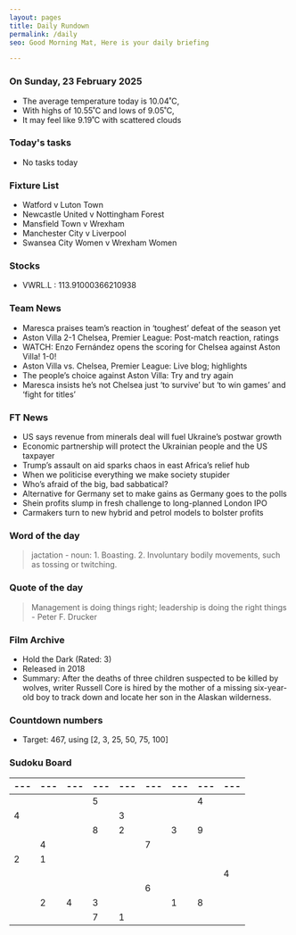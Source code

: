 ```yaml
---
layout: pages
title: Daily Rundown
permalink: /daily
seo: Good Morning Mat, Here is your daily briefing

---
```


<!-- weather_marker starts -->
### On Sunday, 23 February 2025

- The average temperature today is 10.04˚C,
- With highs of 10.55˚C and lows of 9.05˚C,
- It may feel like 9.19˚C with scattered clouds

<!-- weather_marker ends -->

### Today's tasks
<!-- task_marker starts -->
- No tasks today
<!-- task_marker ends -->

### Fixture List

<!-- fixture_marker starts -->
- Watford v Luton Town
- Newcastle United v Nottingham Forest
- Mansfield Town v Wrexham
- Manchester City v Liverpool
- Swansea City Women v Wrexham Women
<!-- fixture_marker ends -->


### Stocks

<!-- stocks_marker starts -->

- VWRL.L : 113.91000366210938

<!-- stocks_marker ends -->


### Team News
<!-- news_marker starts -->

 - Maresca praises team’s reaction in ‘toughest’ defeat of the season yet
 - Aston Villa 2-1 Chelsea, Premier League: Post-match reaction, ratings
 - WATCH: Enzo Fernández opens the scoring for Chelsea against Aston Villa! 1-0!
 - Aston Villa vs. Chelsea, Premier League: Live blog; highlights
 - The people’s choice against Aston Villa: Try and try again
 - Maresca insists he’s not Chelsea just ‘to survive’ but ‘to win games’ and ‘fight for titles’

<!-- news_marker ends -->

### FT News

<!-- ftnews_marker starts -->

 - US says revenue from minerals deal will fuel Ukraine’s postwar growth
 - Economic partnership will protect the Ukrainian people and the US taxpayer
 - Trump’s assault on aid sparks chaos in east Africa’s relief hub
 - When we politicise everything we make society stupider
 - Who’s afraid of the big, bad sabbatical?
 - Alternative for Germany set to make gains as Germany goes to the polls
 - Shein profits slump in fresh challenge to long-planned London IPO
 - Carmakers turn to new hybrid and petrol models to bolster profits

<!-- ftnews_marker ends -->

### Word of the day

<!-- word_marker starts -->

 > jactation - noun: 1. Boasting. 2. Involuntary bodily movements, such as tossing or twitching.

<!-- word_marker ends -->


### Quote of the day
<!-- quote_marker starts -->

> Management is doing things right; leadership is doing the right things - Peter F. Drucker

<!-- quote_marker ends -->


### Film Archive

<!-- film_marker starts -->
- Hold the Dark (Rated: 3)
- Released in 2018
- Summary: After the deaths of three children suspected to be killed by wolves, writer Russell Core is hired by the mother of a missing six-year-old boy to track down and locate her son in the Alaskan wilderness.
<!-- film_marker ends -->

### Countdown numbers
<!-- game_marker starts -->

- Target: 467, using [2, 3, 25, 50, 75, 100]

<!-- game_marker ends -->

### Sudoku Board
<!-- sudoku_marker starts -->
|---|---|---|---|---|---|---|---|---|
|---|---|---|---|---|---|---|---|---|
|   |   |   | 5 |   |   |   | 4 |   |
| 4 |   |   |   | 3 |   |   |   |   |
|   |   |   | 8 | 2 |   | 3 | 9 |   |
|   | 4 |   |   |   | 7 |   |   |   |
| 2 | 1 |   |   |   |   |   |   |   |
|   |   |   |   |   |   |   |   | 4 |
|   |   |   |   |   | 6 |   |   |   |
|   | 2 | 4 | 3 |   |   | 1 | 8 |   |
|   |   |   | 7 | 1 |   |   |   |   |

<!-- sudoku_marker ends -->